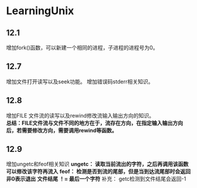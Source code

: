 # LearningUnix

## 12.1
增加fork()函数，可以新建一个相同的进程，子进程的进程号为0。  

## 12.7  
增加文件打开读写以及seek功能。 
增加错误码stderr相关知识。   

## 12.8  
增加FILE 文件流的读写以及rewind修改流输入输出方向的知识。  
**总结：FILE文件流与文件不同的地方在于，流存在方向，在指定输入输出方向后，若需要修改方向，需要调用rewind等函数。**  

## 12.9  
增加ungetc和feof相关知识
**ungetc： 读取当前流出的字符，之后再调用该函数可以修改该字符再流入**
**feof： 检测是否到流的尾部，但是当到达流尾部时会返回非0表示退出**
**文件结尾 ！= 最后一个字符**
补充： getc检测到文件结尾会返回-1

